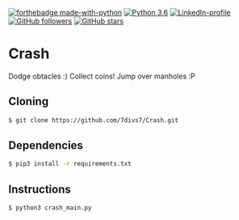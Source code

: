 [![forthebadge made-with-python](http://ForTheBadge.com/images/badges/made-with-python.svg)](https://www.python.org/)
[![Python 3.6](https://img.shields.io/badge/python-3.6-green.svg)](https://www.python.org/downloads/release/python-360/) 
[![LinkedIn-profile](https://img.shields.io/badge/LinkedIn-Divyani-blue.svg)](https://www.linkedin.com/in/divyani-panda-5a8345194/) 
[![GitHub followers](https://img.shields.io/github/followers/7divs7?label=Follow&style=social)](https://github.com/7divs7?tab=followers) 
[![GitHub stars](https://img.shields.io/github/stars/7divs7/BlueBot.svg?style=social&label=Star&maxAge=2592000)](https://GitHub.com/7divs7/BlueBot/stargazers/)

# Crash
Dodge obtacles :) Collect coins! Jump over manholes :P

## Cloning
```bash
$ git clone https://github.com/7divs7/Crash.git
```

## Dependencies
```bash
$ pip3 install -r requirements.txt
```

## Instructions
```bash
$ python3 crash_main.py
```

